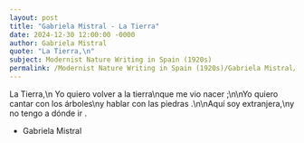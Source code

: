 ```yaml
---
layout: post
title: "Gabriela Mistral - La Tierra"
date: 2024-12-30 12:00:00 -0000
author: Gabriela Mistral
quote: "La Tierra,\n"
subject: Modernist Nature Writing in Spain (1920s)
permalink: /Modernist Nature Writing in Spain (1920s)/Gabriela Mistral/Gabriela Mistral - La Tierra
---
```


La Tierra,\n
Yo quiero volver a la tierra\nque me vio nacer ;\n\nYo quiero cantar con los árboles\ny hablar con las piedras .\n\nAquí soy extranjera,\ny no tengo a dónde ir .

- Gabriela Mistral
